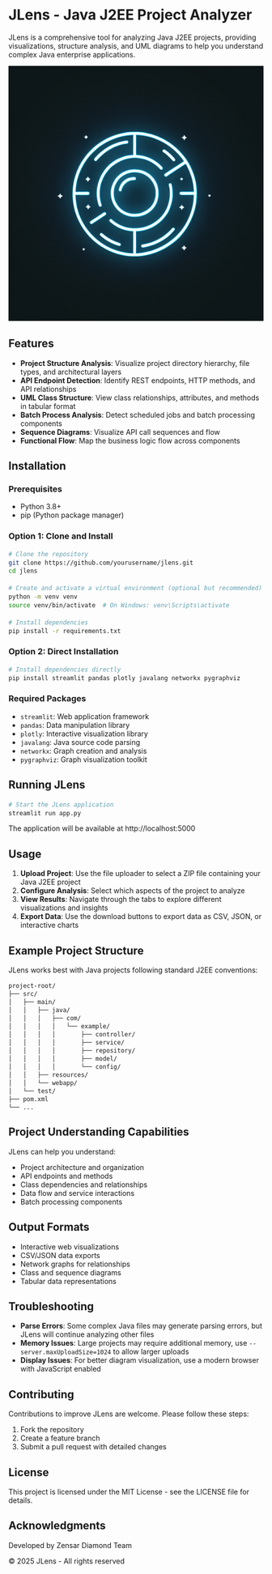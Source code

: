 # JLens - Java J2EE Project Analyzer

JLens is a comprehensive tool for analyzing Java J2EE projects, providing visualizations, structure analysis, and UML diagrams to help you understand complex Java enterprise applications.

![JLens - Zensar Diamond Team](generated-icon.png)

## Features

- **Project Structure Analysis**: Visualize project directory hierarchy, file types, and architectural layers
- **API Endpoint Detection**: Identify REST endpoints, HTTP methods, and API relationships
- **UML Class Structure**: View class relationships, attributes, and methods in tabular format
- **Batch Process Analysis**: Detect scheduled jobs and batch processing components
- **Sequence Diagrams**: Visualize API call sequences and flow
- **Functional Flow**: Map the business logic flow across components

## Installation

### Prerequisites

- Python 3.8+
- pip (Python package manager)

### Option 1: Clone and Install

```bash
# Clone the repository
git clone https://github.com/yourusername/jlens.git
cd jlens

# Create and activate a virtual environment (optional but recommended)
python -m venv venv
source venv/bin/activate  # On Windows: venv\Scripts\activate

# Install dependencies
pip install -r requirements.txt
```

### Option 2: Direct Installation

```bash
# Install dependencies directly
pip install streamlit pandas plotly javalang networkx pygraphviz
```

### Required Packages

- `streamlit`: Web application framework
- `pandas`: Data manipulation library
- `plotly`: Interactive visualization library
- `javalang`: Java source code parsing
- `networkx`: Graph creation and analysis
- `pygraphviz`: Graph visualization toolkit

## Running JLens

```bash
# Start the JLens application
streamlit run app.py
```

The application will be available at http://localhost:5000

## Usage

1. **Upload Project**: Use the file uploader to select a ZIP file containing your Java J2EE project
2. **Configure Analysis**: Select which aspects of the project to analyze
3. **View Results**: Navigate through the tabs to explore different visualizations and insights
4. **Export Data**: Use the download buttons to export data as CSV, JSON, or interactive charts

## Example Project Structure

JLens works best with Java projects following standard J2EE conventions:

```
project-root/
├── src/
│   ├── main/
│   │   ├── java/
│   │   │   ├── com/
│   │   │   │   └── example/
│   │   │   │       ├── controller/
│   │   │   │       ├── service/
│   │   │   │       ├── repository/
│   │   │   │       ├── model/
│   │   │   │       └── config/
│   │   ├── resources/
│   │   └── webapp/
│   └── test/
├── pom.xml
└── ...
```

## Project Understanding Capabilities

JLens can help you understand:

- Project architecture and organization
- API endpoints and methods
- Class dependencies and relationships
- Data flow and service interactions
- Batch processing components

## Output Formats

- Interactive web visualizations
- CSV/JSON data exports
- Network graphs for relationships
- Class and sequence diagrams
- Tabular data representations

## Troubleshooting

- **Parse Errors**: Some complex Java files may generate parsing errors, but JLens will continue analyzing other files
- **Memory Issues**: Large projects may require additional memory, use `--server.maxUploadSize=1024` to allow larger uploads
- **Display Issues**: For better diagram visualization, use a modern browser with JavaScript enabled

## Contributing

Contributions to improve JLens are welcome. Please follow these steps:

1. Fork the repository
2. Create a feature branch
3. Submit a pull request with detailed changes

## License

This project is licensed under the MIT License - see the LICENSE file for details.

## Acknowledgments

Developed by Zensar Diamond Team

© 2025 JLens - All rights reserved